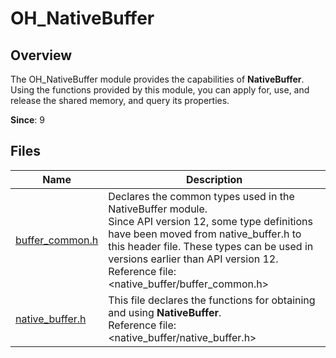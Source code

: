 # OH_NativeBuffer
<!--Kit: ArkGraphics 2D-->
<!--Subsystem: Graphics-->
<!--Owner: @Felix-fangyang; @li_hui180; @dingpy-->
<!--Designer: @conan13234-->
<!--Tester: @nobuggers-->
<!--Adviser: @ge-yafang-->
## Overview

The OH_NativeBuffer module provides the capabilities of **NativeBuffer**. Using the functions provided by this module, you can apply for, use, and release the shared memory, and query its properties.

**Since**: 9

## Files

| Name                                      | Description                                                        |
| ------------------------------------------ | ------------------------------------------------------------ |
| [buffer_common.h](capi-buffer-common-h.md) | Declares the common types used in the NativeBuffer module.<br>Since API version 12, some type definitions have been moved from native_buffer.h to this header file. These types can be used in versions earlier than API version 12.<br>Reference file: <native_buffer/buffer_common.h>|
| [native_buffer.h](capi-native-buffer-h.md) | This file declares the functions for obtaining and using **NativeBuffer**.<br>Reference file: <native_buffer/native_buffer.h>|
